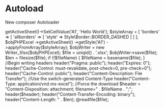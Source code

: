 # Autoload
New composer Autoloader

<?php

set_include_path(__DIR__);
require_once __DIR__ . '/testAutoload.php';
new Autoload(__DIR__ . '/application');

\Autoload::alias('PhpOffice', 'application/Package/PhpOffice');
\Autoload::alias('Psr', 'application/Package/vendor/psr/simple-cache/src');
\Autoload::alias('ZipStream', 'application/Package/vendor/maennchen/zipstream-php/src');
\Autoload::alias('MyCLabs', 'application/Package/vendor/myclabs/php-enum/src');

use PhpOffice\PhpSpreadsheet\Spreadsheet;
use PhpOffice\PhpSpreadsheet\Writer\Xlsx AS Writer_Xlsx;
use PhpOffice\PhpSpreadsheet\Style;

$objPHPExcel = new Spreadsheet();
$objPHPExcel->getActiveSheet()->SetCellValue('A1', 'Hello World');

$styleArray = [
    'borders' => [
        'allborders' => [
            'style' => Style\Border::BORDER_DASHED
        ]
    ]
];

$objPHPExcel
    ->getActiveSheet()
    ->getStyle('A1')
    ->applyFromArray($styleArray);

$objWriter = new Writer_Xlsx($objPHPExcel);
$file = uniqid() . '.xlsx';
$objWriter->save($file);


$len = filesize($file);
if (!$fileName) {
    $fileName = basename($file);
}

//Begin writing headers
header("Pragma: public");
header("Expires: 0");
header("Cache-Control: must-revalidate, post-check=0, pre-check=0");
header("Cache-Control: public");
header("Content-Description: File Transfer");

//Use the switch-generated Content-Type
header("Content-Type: application/vnd.ms-excel");

//Force the download
$header = "Content-Disposition: attachment; filename=" . $fileName . ";";
header($header);
header("Content-Transfer-Encoding: binary");
header("Content-Length: " . $len);
@readfile($file);
